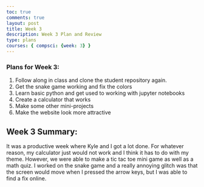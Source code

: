 ```yaml
---
toc: true
comments: true
layout: post
title: Week 3
description: Week 3 Plan and Review
type: plans
courses: { compsci: {week: 3} }
---
```


### Plans for Week 3:
1. Follow along in class and clone the student repository again.
2. Get the snake game working and fix the colors
3. Learn basic python and get used to working with jupyter notebooks
4. Create a calculator that works
5. Make some other mini-projects
6. Make the website look more attractive

## Week 3 Summary:
It was a productive week where Kyle and I got a lot done. For whatever reason, my calculator just would not work and I think it has to do with my theme. However, we were able to make a tic tac toe mini game as well as a math quiz. I worked on the snake game and a really annoying glitch was that the screen would move when I pressed the arrow keys, but I was able to find a fix online.

<script src="https://utteranc.es/client.js"
        repo="csp2"
        issue-term="pathname"
        theme="github-light"
        crossorigin="anonymous"
        async>
</script>